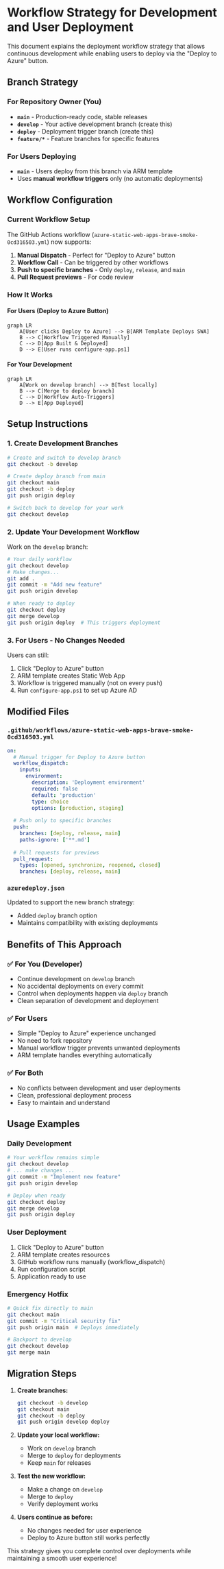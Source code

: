 # Workflow Strategy for Development and User Deployment

This document explains the deployment workflow strategy that allows continuous development while enabling users to deploy via the "Deploy to Azure" button.

## Branch Strategy

### For Repository Owner (You)

- **`main`** - Production-ready code, stable releases
- **`develop`** - Your active development branch (create this)
- **`deploy`** - Deployment trigger branch (create this)
- **`feature/*`** - Feature branches for specific features

### For Users Deploying

- **`main`** - Users deploy from this branch via ARM template
- Uses **manual workflow triggers** only (no automatic deployments)

## Workflow Configuration

### Current Workflow Setup

The GitHub Actions workflow (`azure-static-web-apps-brave-smoke-0cd316503.yml`) now supports:

1. **Manual Dispatch** - Perfect for "Deploy to Azure" button
2. **Workflow Call** - Can be triggered by other workflows
3. **Push to specific branches** - Only `deploy`, `release`, and `main`
4. **Pull Request previews** - For code review

### How It Works

#### For Users (Deploy to Azure Button)
```mermaid
graph LR
    A[User clicks Deploy to Azure] --> B[ARM Template Deploys SWA]
    B --> C[Workflow Triggered Manually]
    C --> D[App Built & Deployed]
    D --> E[User runs configure-app.ps1]
```

#### For Your Development
```mermaid
graph LR
    A[Work on develop branch] --> B[Test locally]
    B --> C[Merge to deploy branch]
    C --> D[Workflow Auto-Triggers]
    D --> E[App Deployed]
```

## Setup Instructions

### 1. Create Development Branches

```bash
# Create and switch to develop branch
git checkout -b develop

# Create deploy branch from main
git checkout main
git checkout -b deploy
git push origin deploy

# Switch back to develop for your work
git checkout develop
```

### 2. Update Your Development Workflow

Work on the `develop` branch:
```bash
# Your daily workflow
git checkout develop
# Make changes...
git add .
git commit -m "Add new feature"
git push origin develop

# When ready to deploy
git checkout deploy
git merge develop
git push origin deploy  # This triggers deployment
```

### 3. For Users - No Changes Needed

Users can still:
1. Click "Deploy to Azure" button
2. ARM template creates Static Web App
3. Workflow is triggered manually (not on every push)
4. Run `configure-app.ps1` to set up Azure AD

## Modified Files

### `.github/workflows/azure-static-web-apps-brave-smoke-0cd316503.yml`

```yaml
on:
  # Manual trigger for Deploy to Azure button
  workflow_dispatch:
    inputs:
      environment:
        description: 'Deployment environment'
        required: false
        default: 'production'
        type: choice
        options: [production, staging]
  
  # Push only to specific branches
  push:
    branches: [deploy, release, main]
    paths-ignore: ['**.md']
      
  # Pull requests for previews
  pull_request:
    types: [opened, synchronize, reopened, closed]
    branches: [deploy, release, main]
```

### `azuredeploy.json`

Updated to support the new branch strategy:
- Added `deploy` branch option
- Maintains compatibility with existing deployments

## Benefits of This Approach

### ✅ For You (Developer)
- Continue development on `develop` branch
- No accidental deployments on every commit
- Control when deployments happen via `deploy` branch
- Clean separation of development and deployment

### ✅ For Users
- Simple "Deploy to Azure" experience unchanged
- No need to fork repository
- Manual workflow trigger prevents unwanted deployments
- ARM template handles everything automatically

### ✅ For Both
- No conflicts between development and user deployments
- Clean, professional deployment process
- Easy to maintain and understand

## Usage Examples

### Daily Development
```bash
# Your workflow remains simple
git checkout develop
# ... make changes ...
git commit -m "Implement new feature"
git push origin develop

# Deploy when ready
git checkout deploy
git merge develop
git push origin deploy
```

### User Deployment
1. Click "Deploy to Azure" button
2. ARM template creates resources
3. GitHub workflow runs manually (workflow_dispatch)
4. Run configuration script
5. Application ready to use

### Emergency Hotfix
```bash
# Quick fix directly to main
git checkout main
git commit -m "Critical security fix"
git push origin main  # Deploys immediately

# Backport to develop
git checkout develop
git merge main
```

## Migration Steps

1. **Create branches:**
   ```bash
   git checkout -b develop
   git checkout main
   git checkout -b deploy
   git push origin develop deploy
   ```

2. **Update your local workflow:**
   - Work on `develop` branch
   - Merge to `deploy` for deployments
   - Keep `main` for releases

3. **Test the new workflow:**
   - Make a change on `develop`
   - Merge to `deploy`
   - Verify deployment works

4. **Users continue as before:**
   - No changes needed for user experience
   - Deploy to Azure button still works perfectly

This strategy gives you complete control over deployments while maintaining a smooth user experience!
